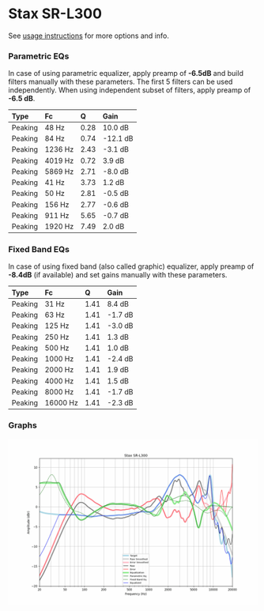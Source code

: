 # Stax SR-L300
See [usage instructions](https://github.com/jaakkopasanen/AutoEq#usage) for more options and info.

### Parametric EQs
In case of using parametric equalizer, apply preamp of **-6.5dB** and build filters manually
with these parameters. The first 5 filters can be used independently.
When using independent subset of filters, apply preamp of **-6.5 dB**.

| Type    | Fc      |    Q | Gain     |
|:--------|:--------|:-----|:---------|
| Peaking | 48 Hz   | 0.28 | 10.0 dB  |
| Peaking | 84 Hz   | 0.74 | -12.1 dB |
| Peaking | 1236 Hz | 2.43 | -3.1 dB  |
| Peaking | 4019 Hz | 0.72 | 3.9 dB   |
| Peaking | 5869 Hz | 2.71 | -8.0 dB  |
| Peaking | 41 Hz   | 3.73 | 1.2 dB   |
| Peaking | 50 Hz   | 2.81 | -0.5 dB  |
| Peaking | 156 Hz  | 2.77 | -0.6 dB  |
| Peaking | 911 Hz  | 5.65 | -0.7 dB  |
| Peaking | 1920 Hz | 7.49 | 2.0 dB   |

### Fixed Band EQs
In case of using fixed band (also called graphic) equalizer, apply preamp of **-8.4dB**
(if available) and set gains manually with these parameters.

| Type    | Fc       |    Q | Gain    |
|:--------|:---------|:-----|:--------|
| Peaking | 31 Hz    | 1.41 | 8.4 dB  |
| Peaking | 63 Hz    | 1.41 | -1.7 dB |
| Peaking | 125 Hz   | 1.41 | -3.0 dB |
| Peaking | 250 Hz   | 1.41 | 1.3 dB  |
| Peaking | 500 Hz   | 1.41 | 1.0 dB  |
| Peaking | 1000 Hz  | 1.41 | -2.4 dB |
| Peaking | 2000 Hz  | 1.41 | 1.9 dB  |
| Peaking | 4000 Hz  | 1.41 | 1.5 dB  |
| Peaking | 8000 Hz  | 1.41 | -1.7 dB |
| Peaking | 16000 Hz | 1.41 | -2.3 dB |

### Graphs
![](./Stax%20SR-L300.png)